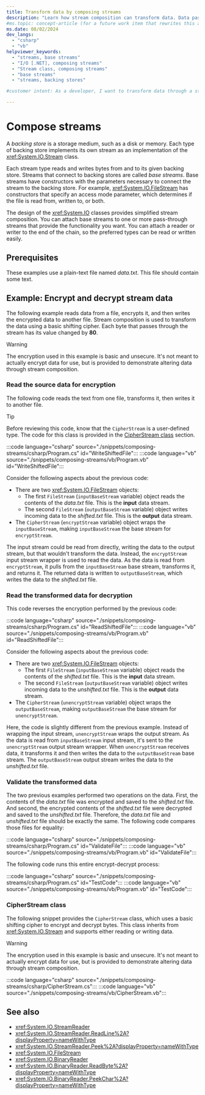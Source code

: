 ```yaml
---
title: Transform data by composing streams
description: "Learn how stream composition can transform data. Data passing through the stream is automatically altered."
#ms.topic: concept-article (for a future work item that rewrites this article in this format)
ms.date: 08/02/2024
dev_langs: 
  - "csharp"
  - "vb"
helpviewer_keywords: 
  - "streams, base streams"
  - "I/O [.NET], composing streams"
  - "Stream class, composing streams"
  - "base streams"
  - "streams, backing stores"

#customer intent: As a developer, I want to transform data through a stream so that I can read or write the data in a different way/

---
```

# Compose streams

A *backing store* is a storage medium, such as a disk or memory. Each type of backing store implements its own stream as an implementation of the <xref:System.IO.Stream> class.

Each stream type reads and writes bytes from and to its given backing store. Streams that connect to backing stores are called *base streams*. Base streams have constructors with the parameters necessary to connect the stream to the backing store. For example, <xref:System.IO.FileStream> has constructors that specify an access mode parameter, which determines if the file is read from, written to, or both.

The design of the <xref:System.IO> classes provides simplified stream composition. You can attach base streams to one or more pass-through streams that provide the functionality you want. You can attach a reader or writer to the end of the chain, so the preferred types can be read or written easily.  

## Prerequisites

These examples use a plain-text file named _data.txt_. This file should contain some text.

## Example: Encrypt and decrypt stream data

The following example reads data from a file, encrypts it, and then writes the encrypted data to another file. Stream composition is used to transform the data using a basic shifting cipher. Each byte that passes through the stream has its value changed by **80**.

> [!WARNING]
> The encryption used in this example is basic and unsecure. It's not meant to actually encrypt data for use, but is provided to demonstrate altering data through stream composition.

### Read the source data for encryption

The following code reads the text from one file, transforms it, then writes it to another file.

> [!TIP]
> Before reviewing this code, know that the `CipherStream` is a user-defined type. The code for this class is provided in the [CipherStream class](#cipherstream-class) section.

:::code language="csharp" source="./snippets/composing-streams/csharp/Program.cs" id="WriteShiftedFile":::
:::code language="vb" source="./snippets/composing-streams/vb/Program.vb" id="WriteShiftedFile":::

Consider the following aspects about the previous code:

- There are two <xref:System.IO.FileStream> objects:
  - The first `FileStream` (`inputBaseStream` variable) object reads the contents of the _data.txt_ file. This is the **input** data stream.
  - The second `FileStream` (`outputBaseStream` variable) object writes incoming data to the _shifted.txt_ file. This is the **output** data stream.
- The `CipherStream` (`encryptStream` variable) object wraps the `inputBaseStream`, making `inputBaseStream` the base stream for `encryptStream`.

The input stream could be read from directly, writing the data to the output stream, but that wouldn't transform the data. Instead, the `encryptStream` input stream wrapper is used to read the data. As the data is read from `encryptStream`, it pulls from the `inputBaseStream` base stream, transforms it, and returns it. The returned data is written to `outputBaseStream`, which writes the data to the _shifted.txt_ file.

### Read the transformed data for decryption

This code reverses the encryption performed by the previous code:

:::code language="csharp" source="./snippets/composing-streams/csharp/Program.cs" id="ReadShiftedFile":::
:::code language="vb" source="./snippets/composing-streams/vb/Program.vb" id="ReadShiftedFile":::

Consider the following aspects about the previous code:

- There are two <xref:System.IO.FileStream> objects:
  - The first `FileStream` (`inputBaseStream` variable) object reads the contents of the _shifted.txt_ file. This is the **input** data stream.
  - The second `FileStream` (`outputBaseStream` variable) object writes incoming data to the _unshifted.txt_ file. This is the **output** data stream.
- The `CipherStream` (`unencryptStream` variable) object wraps the `outputBaseStream`, making `outputBaseStream` the base stream for `unencryptStream`.

Here, the code is slightly different from the previous example. Instead of wrapping the input stream, `unencryptStream` wraps the output stream. As the data is read from `inputBaseStream` input stream, it's sent to the `unencryptStream` output stream wrapper. When `unencryptStream` receives data, it transforms it and then writes the data to the `outputBaseStream` base stream. The `outputBaseStream` output stream writes the data to the _unshifted.txt_ file.

### Validate the transformed data

The two previous examples performed two operations on the data. First, the contents of the _data.txt_ file was encrypted and saved to the _shifted.txt_ file. And second, the encrypted contents of the _shifted.txt_ file were decrypted and saved to the _unshifted.txt_ file. Therefore, the _data.txt_ file and _unshifted.txt_ file should be exactly the same. The following code compares those files for equality:

:::code language="csharp" source="./snippets/composing-streams/csharp/Program.cs" id="ValidateFile":::
:::code language="vb" source="./snippets/composing-streams/vb/Program.vb" id="ValidateFile":::

The following code runs this entire encrypt-decrypt process:

:::code language="csharp" source="./snippets/composing-streams/csharp/Program.cs" id="TestCode":::
:::code language="vb" source="./snippets/composing-streams/vb/Program.vb" id="TestCode":::

### CipherStream class

The following snippet provides the `CipherStream` class, which uses a basic shifting cipher to encrypt and decrypt bytes. This class inherits from <xref:System.IO.Stream> and supports either reading or writing data.

> [!WARNING]
> The encryption used in this example is basic and unsecure. It's not meant to actually encrypt data for use, but is provided to demonstrate altering data through stream composition.

:::code language="csharp" source="./snippets/composing-streams/csharp/CipherStream.cs":::
:::code language="vb" source="./snippets/composing-streams/vb/CipherStream.vb":::

## See also

- <xref:System.IO.StreamReader>
- <xref:System.IO.StreamReader.ReadLine%2A?displayProperty=nameWithType>
- <xref:System.IO.StreamReader.Peek%2A?displayProperty=nameWithType>
- <xref:System.IO.FileStream>
- <xref:System.IO.BinaryReader>
- <xref:System.IO.BinaryReader.ReadByte%2A?displayProperty=nameWithType>
- <xref:System.IO.BinaryReader.PeekChar%2A?displayProperty=nameWithType>
